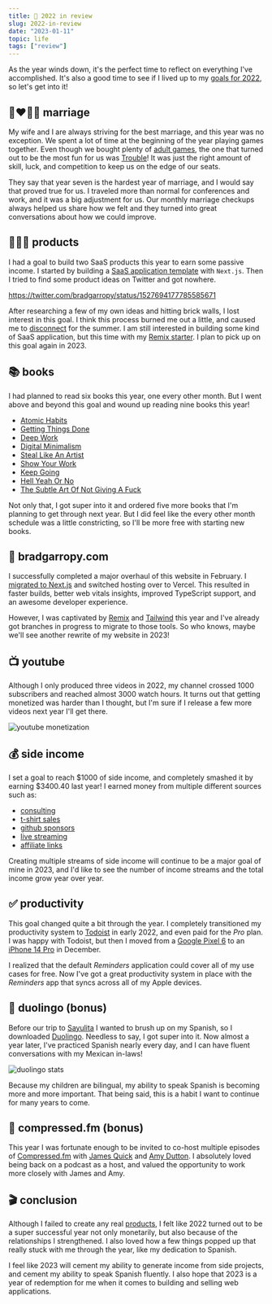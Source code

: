 ```yaml
---
title: 📅 2022 in review
slug: 2022-in-review
date: "2023-01-11"
topic: life
tags: ["review"]
---
```


As the year winds down, it's the perfect time to reflect on everything I've accomplished. It's also a good time to see if I lived up to my [goals for 2022][2022], so let's get into it!

## 👩‍❤️‍💋‍👨 marriage

My wife and I are always striving for the best marriage, and this year was no exception. We spent a lot of time at the beginning of the year playing games together. Even though we bought plenty of [adult games][exploding-kittens], the one that turned out to be the most fun for us was [Trouble][trouble]! It was just the right amount of skill, luck, and competition to keep us on the edge of our seats.

They say that year seven is the hardest year of marriage, and I would say that proved true for us. I traveled more than normal for conferences and work, and it was a big adjustment for us. Our monthly marriage checkups always helped us share how we felt and they turned into great conversations about how we could improve.

## 👨🏼‍💻 products

I had a goal to build two SaaS products this year to earn some passive income. I started by building a [SaaS application template][next-saas] with `Next.js`. Then I tried to find some product ideas on Twitter and got nowhere.

https://twitter.com/bradgarropy/status/1527694177785585671

After researching a few of my own ideas and hitting brick walls, I lost interest in this goal. I think this process burned me out a little, and caused me to [disconnect][disconnecting] for the summer. I am still interested in building some kind of SaaS application, but this time with my [Remix starter][remix-app]. I plan to pick up on this goal again in 2023.

## 📚 books

I had planned to read six books this year, one every other month. But I went above and beyond this goal and wound up reading nine books this year!

- [Atomic Habits][atomic-habits]
- [Getting Things Done][getting-things-done]
- [Deep Work][deep-work]
- [Digital Minimalism][digital-minimalism]
- [Steal Like An Artist][steal-like-an-artist]
- [Show Your Work][show-your-work]
- [Keep Going][keep-going]
- [Hell Yeah Or No][hell-yeah-or-no]
- [The Subtle Art Of Not Giving A Fuck][not-giving-a-fuck]

Not only that, I got super into it and ordered five more books that I'm planning to get through next year. But I did feel like the every other month schedule was a little constricting, so I'll be more free with starting new books.

## 🏡 bradgarropy.com

I successfully completed a major overhaul of this website in February. I [migrated to Next.js][migrating-to-nextjs] and switched hosting over to Vercel. This resulted in faster builds, better web vitals insights, improved TypeScript support, and an awesome developer experience.

However, I was captivated by [Remix][remix] and [Tailwind][tailwind] this year and I've already got branches in progress to migrate to those tools. So who knows, maybe we'll see another rewrite of my website in 2023!

## 📺 youtube

Although I only produced three videos in 2022, my channel crossed 1000 subscribers and reached almost 3000 watch hours. It turns out that getting monetized was harder than I thought, but I'm sure if I release a few more videos next year I'll get there.

![youtube monetization][youtube-monetization]

## 💰 side income

I set a goal to reach $1000 of side income, and completely smashed it by earning $3400.40 last year! I earned money from multiple different sources such as:

- [consulting][hire-me]
- [t-shirt sales][cotton-bureau]
- [github sponsors][github-sponsors]
- [live streaming][twitch]
- [affiliate links][level-up-tutorials]

Creating multiple streams of side income will continue to be a major goal of mine in 2023, and I'd like to see the number of income streams and the total income grow year over year.

## ✅ productivity

This goal changed quite a bit through the year. I completely transitioned my productivity system to [Todoist][todoist] in early 2022, and even paid for the _Pro_ plan. I was happy with Todoist, but then I moved from a [Google Pixel 6][pixel] to an [iPhone 14 Pro][iphone] in December.

I realized that the default _Reminders_ application could cover all of my use cases for free. Now I've got a great productivity system in place with the _Reminders_ app that syncs across all of my Apple devices.

## 🦉 duolingo (bonus)

Before our trip to [Sayulita][sayulita] I wanted to brush up on my Spanish, so I downloaded [Duolingo][duolingo]. Needless to say, I got super into it. Now almost a year later, I've practiced Spanish nearly every day, and I can have fluent conversations with my Mexican in-laws!

![duolingo stats][duolingo-stats]

Because my children are bilingual, my ability to speak Spanish is becoming more and more important. That being said, this is a habit I want to continue for many years to come.

## 🎤 compressed.fm (bonus)

This year I was fortunate enough to be invited to co-host multiple episodes of [Compressed.fm][compressedfm] with [James Quick][james-quick] and [Amy Dutton][amy-dutton]. I absolutely loved being back on a podcast as a host, and valued the opportunity to work more closely with James and Amy.

## 🎬 conclusion

Although I failed to create any real [products][products], I felt like 2022 turned out to be a super successful year not only monetarily, but also because of the relationships I strengthened. I also loved how a few things popped up that really stuck with me through the year, like my dedication to Spanish.

I feel like 2023 will cement my ability to generate income from side projects, and cement my ability to speak Spanish fluently. I also hope that 2023 is a year of redemption for me when it comes to building and selling web applications.

[2022]: https://bradgarropy.com/blog/goals-for-2022
[exploding-kittens]: https://www.amazon.com/Exploding-Kittens-LLC-EKG-ORG1-1-Card/dp/B010TQY7A8?tag=bradgarropy00-20
[trouble]: https://www.amazon.com/Trouble-Shield-Players-Amazon-Exclusive/dp/B08CZXWKPX?tag=bradgarropy00-20
[next-saas]: https://github.com/bradgarropy/next-saas
[disconnecting]: https://bradgarropy.com/blog/disconnecting
[remix-app]: https://github.com/bradgarropy/remix-app
[atomic-habits]: https://www.amazon.com/Atomic-Habits-Proven-Build-Break/dp/0735211299?tag=bradgarropy00-20
[getting-things-done]: https://www.amazon.com/Getting-Things-Done-Stress-free-Productivity/dp/0349408947?tag=bradgarropy00-20
[deep-work]: https://www.amazon.com/Deep-Work-Focused-Success-Distracted/dp/1455586692?tag=bradgarropy00-20
[digital-minimalism]: https://www.amazon.com/Digital-Minimalism-Choosing-Focused-Noisy/dp/0525536515?tag=bradgarropy00-20
[steal-like-an-artist]: https://www.amazon.com/Steal-Like-Artist-Things-Creative/dp/0761169253?tag=bradgarropy00-20
[show-your-work]: https://www.amazon.com/Show-Your-Work-Austin-Kleon/dp/076117897X?tag=bradgarropy00-20
[keep-going]: https://www.amazon.com/Keep-Going-Ways-Creative-Times/dp/1523506644?tag=bradgarropy00-20
[hell-yeah-or-no]: https://sive.rs/n
[not-giving-a-fuck]: https://www.amazon.com/Subtle-Art-Not-Giving-Counterintuitive/dp/0062457713?tag=bradgarropy00-20
[migrating-to-nextjs]: https://bradgarropy.com/blog/migrating-to-nextjs
[remix]: https://remix.run
[tailwind]: https://tailwindcss.com
[youtube-monetization]: https://res.cloudinary.com/bradgarropy/image/upload/bradgarropy.com/posts/youtube-monetization.png
[hire-me]: https://bradgarropy.com/hire-me
[cotton-bureau]: https://cottonbureau.com/people/brad-garropy
[github-sponsors]: https://github.com/sponsors/bradgarropy
[twitch]: https://www.twitch.tv/bradgarropy
[level-up-tutorials]: https://www.leveluptutorials.com/?ref=bradgarropy
[todoist]: https://todoist.com
[pixel]: https://store.google.com/product/pixel_6a
[iphone]: https://www.apple.com/iphone-14-pro
[duolingo-stats]: https://res.cloudinary.com/bradgarropy/image/upload/bradgarropy.com/posts/duolingo-stats.png
[james-quick]: https://twitter.com/jamesqquick
[amy-dutton]: https://twitter.com/selfteachme
[compressedfm]: https://www.compressed.fm
[sayulita]: https://bradgarropy.com/blog/disconnecting#trips
[duolingo]: https://www.duolingo.com
[products]: #products

